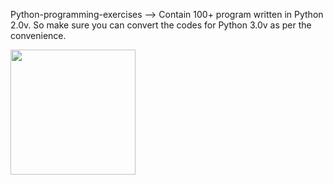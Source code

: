 Python-programming-exercises --> Contain 100+ program written in Python 2.0v. So make sure you can convert the codes for Python 3.0v as per the convenience.

<img src="Python-programming-exercises/Python-Logo-PNG-Image.png" alt="" width="200px">
